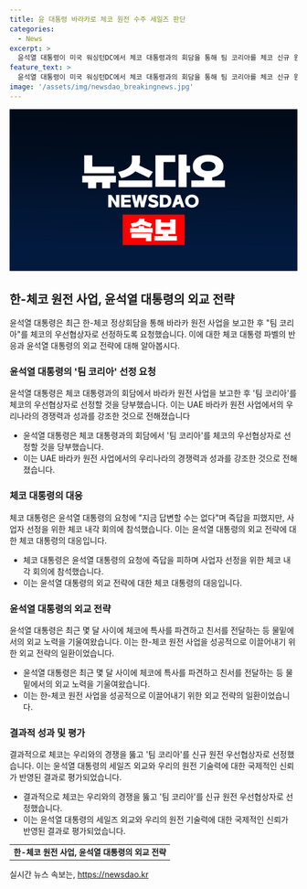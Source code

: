```yaml
---
title: 윤 대통령 바라카로 체코 원전 수주 세일즈 판단
categories:
  - News
excerpt: >
  윤석열 대통령이 미국 워싱턴DC에서 체코 대통령과의 회담을 통해 팀 코리아를 체코 신규 원전 사업 우선협상자로 선정해 달라고 당부했다. 체코는 한미 관계가 좋아져 외국 여건에 대한 부담이 덜어진 것으로 전해졌으며, 한국의 원전 기술력과 세일즈 외교 노력이 어필되어 수주 성공으로 이어졌다.안 장관은 팀코리아의 기술력과 대통령이 주도한 세일즈 외교가 발주국의 신뢰를 끌어냈다고 설명했다.
feature_text: >
  윤석열 대통령이 미국 워싱턴DC에서 체코 대통령과의 회담을 통해 팀 코리아를 체코 신규 원전 사업 우선협상자로 선정해 달라고 당부했다. 체코는 한미 관계가 좋아져 외국 여건에 대한 부담이 덜어진 것으로 전해졌으며, 한국의 원전 기술력과 세일즈 외교 노력이 어필되어 수주 성공으로 이어졌다.안 장관은 팀코리아의 기술력과 대통령이 주도한 세일즈 외교가 발주국의 신뢰를 끌어냈다고 설명했다.
image: '/assets/img/newsdao_breakingnews.jpg'
---
```


<p><img src="/assets/img/newsdao_breakingnews.jpg" alt="ontimetimes 속보" /></p>

<h2 data-ke-size="size26">한-체코 원전 사업, 윤석열 대통령의 외교 전략</h2>

<p data-ke-size="size16">윤석열 대통령은 최근 한-체코 정상회담을 통해 바라카 원전 사업을 보고한 후 "팀 코리아"를 체코의 우선협상자로 선정하도록 요청했습니다. 이에 대한 체코 대통령 파벨의 반응과 윤석열 대통령의 외교 전략에 대해 알아봅시다.</p>

<h3 data-ke-size="size24">윤석열 대통령의 '팀 코리아' 선정 요청</h3>

<p data-ke-size="size16">윤석열 대통령은 체코 대통령과의 회담에서 바라카 원전 사업을 보고한 후 '팀 코리아'를 체코의 우선협상자로 선정할 것을 당부했습니다. 이는 UAE 바라카 원전 사업에서의 우리나라의 경쟁력과 성과를 강조한 것으로 전해졌습니다</p>

<ul>
  <li>윤석열 대통령은 체코 대통령과의 회담에서 '팀 코리아'를 체코의 우선협상자로 선정할 것을 당부했습니다.</li>
  <li>이는 UAE 바라카 원전 사업에서의 우리나라의 경쟁력과 성과를 강조한 것으로 전해졌습니다.</li>
</ul>

<h3 data-ke-size="size24">체코 대통령의 대응</h3>

<p data-ke-size="size16">체코 대통령은 윤석열 대통령의 요청에 "지금 답변할 수는 없다"며 즉답을 피했지만, 사업자 선정을 위한 체코 내각 회의에 참석했습니다. 이는 윤석열 대통령의 외교 전략에 대한 체코 대통령의 대응입니다.</p>

<ul>
  <li>체코 대통령은 윤석열 대통령의 요청에 즉답을 피하며 사업자 선정을 위한 체코 내각 회의에 참석했습니다.</li>
  <li>이는 윤석열 대통령의 외교 전략에 대한 체코 대통령의 대응입니다.</li>
</ul>

<h3 data-ke-size="size24">윤석열 대통령의 외교 전략</h3>

<p data-ke-size="size16">윤석열 대통령은 최근 몇 달 사이에 체코에 특사를 파견하고 친서를 전달하는 등 물밑에서의 외교 노력을 기울여왔습니다. 이는 한-체코 원전 사업을 성공적으로 이끌어내기 위한 외교 전략의 일환이었습니다.</p>

<ul>
  <li>윤석열 대통령은 최근 몇 달 사이에 체코에 특사를 파견하고 친서를 전달하는 등 물밑에서의 외교 노력을 기울여왔습니다.</li>
  <li>이는 한-체코 원전 사업을 성공적으로 이끌어내기 위한 외교 전략의 일환이었습니다.</li>
</ul>

<h3 data-ke-size="size24">결과적 성과 및 평가</h3>

<p data-ke-size="size16">결과적으로 체코는 우리와의 경쟁을 뚫고 '팀 코리아'를 신규 원전 우선협상자로 선정했습니다. 이는 윤석열 대통령의 세일즈 외교와 우리의 원전 기술력에 대한 국제적인 신뢰가 반영된 결과로 평가되었습니다.</p>

<ul>
  <li>결과적으로 체코는 우리와의 경쟁을 뚫고 '팀 코리아'를 신규 원전 우선협상자로 선정했습니다.</li>
  <li>이는 윤석열 대통령의 세일즈 외교와 우리의 원전 기술력에 대한 국제적인 신뢰가 반영된 결과로 평가되었습니다.</li>
</ul>

<table>
  <tr>
    <td style="text-align: center; height: 17px;"><b>한-체코 원전 사업, 윤석열 대통령의 외교 전략</b></td>
  </tr>
</table>
실시간 뉴스 속보는, <a href="https://newsdao.kr" rel="dofollow">https://newsdao.kr</a>


